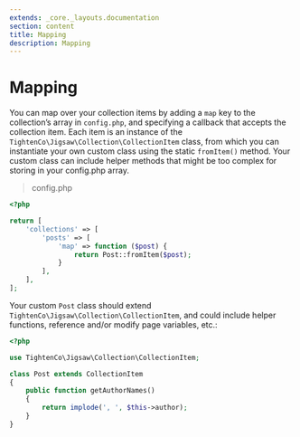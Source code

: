 ```yaml
---
extends: _core._layouts.documentation
section: content
title: Mapping
description: Mapping
---
```


# Mapping

You can map over your collection items by adding a `map` key to the collection’s array in `config.php`, and specifying a
callback that accepts the collection item. Each item is an instance of the `TightenCo\Jigsaw\Collection\CollectionItem`
class, from which you can instantiate your own custom class using the static `fromItem()` method. Your custom class can
include helper methods that might be too complex for storing in your config.php array.

> config.php

```php 
<?php

return [
    'collections' => [
        'posts' => [
            'map' => function ($post) {
                return Post::fromItem($post);
            }
        ],
    ],
];
```

Your custom `Post` class should extend `TightenCo\Jigsaw\Collection\CollectionItem`, and could include helper functions,
reference and/or modify page variables, etc.:

```php 
<?php

use TightenCo\Jigsaw\Collection\CollectionItem;

class Post extends CollectionItem
{
    public function getAuthorNames()
    {
        return implode(', ', $this->author);
    }
}
```
